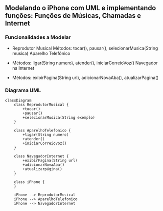 ## Modelando o iPhone com UML e implementando funções: Funções de Músicas, Chamadas e Internet

### Funcionalidades a Modelar
* Reprodutor Musical
Métodos: tocar(), pausar(), selecionarMusica(String musica)
Aparelho Telefônico

* Métodos: ligar(String numero), atender(), iniciarCorreioVoz()
Navegador na Internet

* Métodos: exibirPagina(String url), adicionarNovaAba(), atualizarPagina()

### Diagrama UML

```mermaid
classDiagram
    class ReprodutorMusical {
        +tocar()
        +pausar()
        +selecionarMusica(String exemplo)
    }

    class AparelhoTelefonico {
        +ligar(String numero)
        +atender()
        +iniciarCorreioVoz()
    }

    class NavegadorInternet {
        +exibirPagina(String url)
        +adicionarNovaAba()
        +atualizarpágina()
    }

    class iPhone {
    }

    iPhone --> ReprodutorMusical
    iPhone --> AparelhoTelefonico
    iPhone --> NavegadorInternet
``` 
